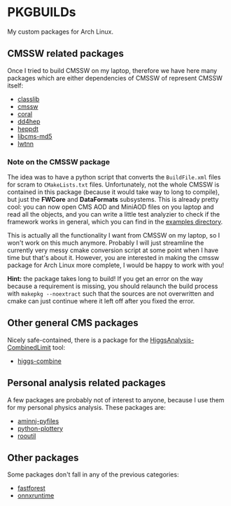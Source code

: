 # PKGBUILDs
My custom packages for Arch Linux.

## CMSSW related packages

Once I tried to build CMSSW on my laptop, therefore we have here many packages which are either dependencies of CMSSW of
represent CMSSW itself:

* [classlib](classlib)
* [cmssw](cmssw)
* [coral](coral)
* [dd4hep](dd4hep)
* [heppdt](heppdt)
* [libcms-md5](libcms-md5)
* [lwtnn](lwtnn)

### Note on the CMSSW package

The idea was to have a python script that converts the `BuildFile.xml` files for scram to `CMakeLists.txt` files.
Unfortunately, not the whole CMSSW is contained in this package (because it would take way to long to compile), but just
the **FWCore** and **DataFormats** subsystems. This is already pretty cool: you can now open CMS AOD and MiniAOD files
on you laptop and read all the objects, and you can write a little test analyzier to check if the framework works in
general, which you can find in the [examples directory](cmssw/examples).

This is actually all the functionality I want from CMSSW on my laptop, so I won't work on this much anymore. Probably I
will just streamline the currently very messy cmake conversion script at some point when I have time but that's about it.
However, you are interested in making the cmssw package for Arch Linux more complete, I would be happy to work with you!

**Hint:** the package takes long to build! If you get an error on the way because a requirement is missing, you should
relaunch the build process with `makepkg --noextract` such that the sources are not overwritten and cmake can just
continue where it left off after you fixed the error.


## Other general CMS packages

Nicely safe-contained, there is a package for the [HiggsAnalysis-CombinedLimit](https://github.com/cms-analysis/HiggsAnalysis-CombinedLimit) tool:

* [higgs-combine](higgs-combine)

## Personal analysis related packages

A few packages are probably not of interest to anyone, because I use them for my personal physics analysis. These
packages are:

* [aminnj-pyfiles](aminnj-pyfiles)
* [python-plottery](python-plottery)
* [rooutil](rooutil)

## Other packages

Some packages don't fall in any of the previous categories:

* [fastforest](fastforest)
* [onnxruntime](onnxruntime)
